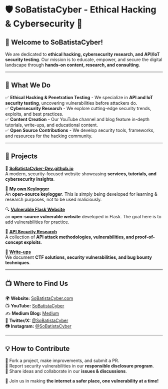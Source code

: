 # 🛡️ SoBatistaCyber - Ethical Hacking & Cybersecurity 🚀  

## **👋 Welcome to SoBatistaCyber!**  
We are dedicated to **ethical hacking, cybersecurity research, and API/IoT security testing**. Our mission is to educate, empower, and secure the digital landscape through **hands-on content, research, and consulting**.  

---

## **🔎 What We Do**  
✅ **Ethical Hacking & Penetration Testing** - We specialize in **API and IoT security testing**, uncovering vulnerabilities before attackers do.  
✅ **Cybersecurity Research** - We explore cutting-edge security trends, exploits, and best practices.  
✅ **Content Creation** - Our YouTube channel and blog feature in-depth tutorials, write-ups, and educational content.  
✅ **Open Source Contributions** - We develop security tools, frameworks, and resources for the hacking community.  

---

## **📌 Projects**
🚀 **[SoBatistaCyber-Dev.github.io](https://github.com/SoBatistaCyber-Dev/sobatistacyber-dev.github.io)**  
A modern, security-focused website showcasing **services, tutorials, and cybersecurity insights**.

🔧 **[My own Keylogger](https://github.com/SoBatistaCyber-Dev/keylogger)**  
An **open-source keylogger**. This is simply being developed for learning & research purposes, not to be used maliciously.

🔍 **[Vulnerable Flask Website](https://github.com/SoBatistaCyber-Dev/sql-injection-website)**  
an **open-source vulnerable website** developed in Flask. The goal here is to add vulnerabilities for practice.

📡 **[API Security Research](https://github.com/SoBatistaCyber-Dev/API-Security-Research)**  
A collection of **API attack methodologies, vulnerabilities, and proof-of-concept exploits**.

📝 **[Write-ups](https://github.com/SoBatistaCyber-Dev/hacking-writeups)**  
We document **CTF solutions, security vulnerabilities, and bug bounty techniques**.

---

## **📺 Where to Find Us**
🌍 **Website:** [SoBatistaCyber.com](https://sobatistacyber.com)  
📺 **YouTube:** [SoBatistaCyber](https://www.youtube.com/@SoBatistaCyber)  
✍️ **Medium Blog:** [Medium](https://medium.com/@SoBatistaCyber)  
💬 **Twitter/X:** [@SoBatistaCyber](https://twitter.com/SoBatistaCyber)  
📷 **Instagram:** [@SoBatistaCyber](https://instagram.com/SoBatistaCyber)  

---

## **💡 How to Contribute**
🔹 Fork a project, make improvements, and submit a PR.  
🔹 Report security vulnerabilities in our **responsible disclosure program**.  
🔹 Share ideas and collaborate in our **issues & discussions**.  

🚀 Join us in making **the internet a safer place, one vulnerability at a time!**  
